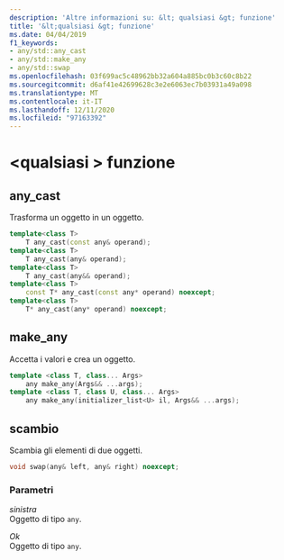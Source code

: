 ```yaml
---
description: 'Altre informazioni su: &lt; qualsiasi &gt; funzione'
title: '&lt;qualsiasi &gt; funzione'
ms.date: 04/04/2019
f1_keywords:
- any/std::any_cast
- any/std::make_any
- any/std::swap
ms.openlocfilehash: 03f699ac5c48962bb32a604a885bc0b3c60c8b22
ms.sourcegitcommit: d6af41e42699628c3e2e6063ec7b03931a49a098
ms.translationtype: MT
ms.contentlocale: it-IT
ms.lasthandoff: 12/11/2020
ms.locfileid: "97163392"
---
```

# <a name="ltanygt-functions"></a>&lt;qualsiasi &gt; funzione

## <a name="any_cast"></a><a name="any_cast"></a> any_cast

Trasforma un oggetto in un oggetto.

```cpp
template<class T>
    T any_cast(const any& operand);
template<class T>
    T any_cast(any& operand);
template<class T>
    T any_cast(any&& operand);
template<class T>
    const T* any_cast(const any* operand) noexcept;
template<class T>
    T* any_cast(any* operand) noexcept;
```

## <a name="make_any"></a><a name="make_any"></a> make_any

Accetta i valori e crea un oggetto.

```cpp
template <class T, class... Args>
    any make_any(Args&& ...args);
template <class T, class U, class... Args>
    any make_any(initializer_list<U> il, Args&& ...args);
```

## <a name="swap"></a><a name="swap"></a> scambio

Scambia gli elementi di due oggetti.

```cpp
void swap(any& left, any& right) noexcept;
```

### <a name="parameters"></a>Parametri

*sinistra*\
Oggetto di tipo `any`.

*Ok*\
Oggetto di tipo `any`.
